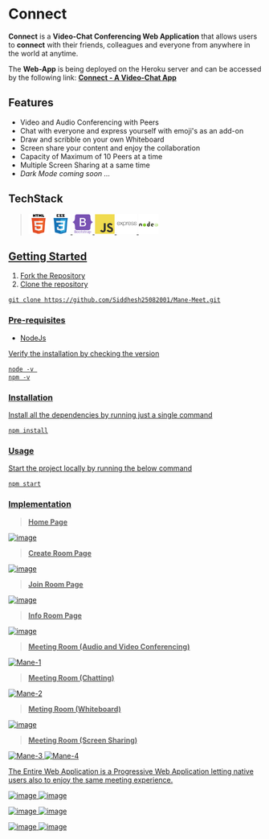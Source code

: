 # Connect

**Connect** is a **Video-Chat Conferencing Web Application** that allows users to **connect** with their friends, colleagues and everyone from anywhere in the world at anytime.

The **Web-App** is being deployed on the Heroku server and can be accessed by the following link: 
[**Connect - A Video-Chat App**](https://mane-connect.herokuapp.com/ "Connect - A Video-Chat App")

## Features 
- Video and Audio Conferencing with Peers
- Chat with everyone and express yourself with emoji's as an add-on
- Draw and scribble on your own Whiteboard
- Screen share your content and enjoy the collaboration
- Capacity of Maximum of 10 Peers at a time
- Multiple Screen Sharing at a same time
- _Dark Mode coming soon ..._

## TechStack
><img src="https://raw.githubusercontent.com/devicons/devicon/master/icons/html5/html5-original-wordmark.svg" alt="html5" width="40" height="40"/> </a> <a href="https://developer.mozilla.org/en-US/docs/Web/JavaScript" target="_blank"> <img src="https://raw.githubusercontent.com/devicons/devicon/master/icons/css3/css3-original-wordmark.svg" alt="css3" width="40" height="40"/> </a> <a href="https://d3js.org/" target="_blank"><img src="https://raw.githubusercontent.com/devicons/devicon/master/icons/bootstrap/bootstrap-plain-wordmark.svg" alt="bootstrap" width="40" height="40"/> </a> <a href="https://www.cprogramming.com/" target="_blank">  <img src="https://raw.githubusercontent.com/devicons/devicon/master/icons/javascript/javascript-original.svg" alt="javascript" width="40" height="40"/> </a> <a href="https://www.mongodb.com/" target="_blank">
<img src="https://raw.githubusercontent.com/devicons/devicon/master/icons/express/express-original-wordmark.svg" alt="express" width="40" height="40"/> </a> <a href="https://www.figma.com/" target="_blank"><img src="https://raw.githubusercontent.com/devicons/devicon/master/icons/nodejs/nodejs-original-wordmark.svg" alt="nodejs" width="40" height="40"/> </a> <a href="https://www.php.net" target="_blank">
  
## Getting Started
1. Fork the Repository
2. Clone the repository
```
git clone https://github.com/Siddhesh25082001/Mane-Meet.git
```

### Pre-requisites
- NodeJs 

Verify the installation by checking the version
```
node -v 
npm -v
```
### Installation
Install all the dependencies by running just a single command
```
npm install
```

### Usage
Start the project locally by running the below command
```
npm start
```

### Implementation
 
> **Home Page**
  
![image](https://user-images.githubusercontent.com/67231450/135885497-ce133f20-b974-401a-9ea2-e64dccd39efd.png)
 
> **Create Room Page**

![image](https://user-images.githubusercontent.com/67231450/135885566-98712137-8c4f-46ae-b473-ab70135831ff.png)

> **Join Room Page**

![image](https://user-images.githubusercontent.com/67231450/135885624-503dd49b-2246-43ea-a635-a51aeb5963eb.png)
  
> **Info Room Page**

![image](https://user-images.githubusercontent.com/67231450/135885720-8bf8b608-15f0-423a-ae0a-0b0617891af7.png)
  
> **Meeting Room (Audio and Video Conferencing)**

![Mane-1](https://user-images.githubusercontent.com/67231450/137305098-7c8eaf1a-5be0-4842-9b42-f1eec3a4071b.JPG)
 
> **Meeting Room (Chatting)**

![Mane-2](https://user-images.githubusercontent.com/67231450/137305147-47d8b2ab-4006-44d2-b804-52a9a763e1a0.JPG)

 > **Meting Room (Whiteboard)** 
  
 ![image](https://user-images.githubusercontent.com/67231450/137356937-250a3eb2-5185-4091-b283-6f842e820512.png)

> **Meeting Room (Screen Sharing)**

![Mane-3](https://user-images.githubusercontent.com/67231450/137305173-1be3b51d-029e-4093-9ed6-6b27d2d5852f.JPG)
![Mane-4](https://user-images.githubusercontent.com/67231450/137305216-8603ba7b-980d-4738-b8a8-0ca1749ab1df.JPG)

The Entire Web Application is a Progressive Web Application letting native users also to enjoy the same meeting experience.

![image](https://user-images.githubusercontent.com/67231450/136993533-d674d73f-d777-4d3e-9a3c-dc76de0c7d11.png)  ![image](https://user-images.githubusercontent.com/67231450/136993629-b827a253-9b20-43d0-88d2-1c2d8b1bc559.png)  
  
![image](https://user-images.githubusercontent.com/67231450/136993745-38ea1b08-ec37-45f2-bca8-bd2724d8dec0.png)  ![image](https://user-images.githubusercontent.com/67231450/136994185-80d7ae5a-7c6a-4fd7-9136-3b88ba02dec4.png)
  
![image](https://user-images.githubusercontent.com/67231450/137306186-3c2cd718-c319-4e49-8e25-a7235313927b.png) ![image](https://user-images.githubusercontent.com/67231450/137306419-80e49a9c-8b72-4e7c-9a25-1a442f242dbb.png)
